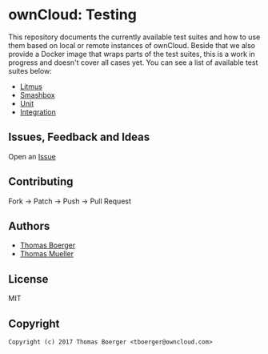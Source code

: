 # ownCloud: Testing

This repository documents the currently available test suites and how to use them based on local or remote instances of ownCloud. Beside that we also provide a Docker image that wraps parts of the test suites, this is a work in progress and doesn't cover all cases yet. You can see a list of available test suites below:

* [Litmus](litmus/)
* [Smashbox](smashbox/)
* [Unit](unit/)
* [Integration](integration/)


## Issues, Feedback and Ideas

Open an [Issue](https://github.com/owncloud-docker/testing/issues)


## Contributing

Fork -> Patch -> Push -> Pull Request


## Authors

* [Thomas Boerger](https://github.com/tboerger)
* [Thomas Mueller](https://github.com/DeepDiver1975)


## License

MIT


## Copyright

```
Copyright (c) 2017 Thomas Boerger <tboerger@owncloud.com>
```
